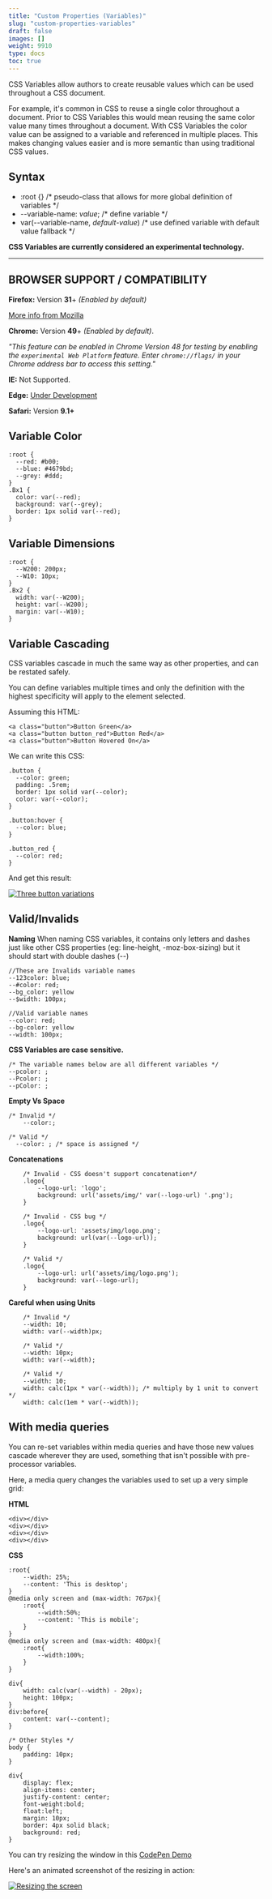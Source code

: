 ```yaml
---
title: "Custom Properties (Variables)"
slug: "custom-properties-variables"
draft: false
images: []
weight: 9910
type: docs
toc: true
---
```


CSS Variables allow authors to create reusable values which can be used throughout a CSS document.

For example, it's common in CSS to reuse a single color throughout a document. Prior to CSS Variables this would mean reusing the same color value many times throughout a document. With CSS Variables the color value can be assigned to a variable and referenced in multiple places. This makes changing values easier and is more semantic than using traditional CSS values.

## Syntax
- :root {} /* pseudo-class that allows for more global definition of variables */
- --variable-name: *value*; /* define variable */
- var(--variable-name, *default-value*) /* use defined variable with default value fallback */

**CSS Variables are currently considered an experimental technology.**
___
**<h2>BROWSER SUPPORT / COMPATIBILITY</h2>**

**Firefox:** Version **31**+ *(Enabled by default)*

[More info from Mozilla][2]

**Chrome:** Version **49**+ *(Enabled by default)*.

*"This feature can be enabled in Chrome Version 48 for testing by enabling the `experimental Web Platform` feature. Enter `chrome://flags/` in your Chrome address bar to access this setting."*

**IE:** Not Supported.

**Edge:** [Under Development][3]

**Safari:** Version **9.1+**


  [1]: http://i.stack.imgur.com/sr1kJ.jpg
  [2]: https://developer.mozilla.org/en-US/docs/Web/CSS/var()
  [3]: https://developer.microsoft.com/en-us/microsoft-edge/platform/status/csscustompropertiesakacssvariables/

## Variable Color
<!-- language: lang-css -->

    :root {
      --red: #b00;
      --blue: #4679bd;
      --grey: #ddd;
    }
    .Bx1 {
      color: var(--red);
      background: var(--grey);
      border: 1px solid var(--red);
    }

## Variable Dimensions
<!-- language: lang-css -->

    :root {
      --W200: 200px;
      --W10: 10px;
    }
    .Bx2 {
      width: var(--W200);
      height: var(--W200);
      margin: var(--W10);
    }

## Variable Cascading
CSS variables cascade in much the same way as other properties, and can be restated safely.

You can define variables multiple times and only the definition with the highest specificity will apply to the element selected.

Assuming this HTML:

    <a class="button">Button Green</a>
    <a class="button button_red">Button Red</a>
    <a class="button">Button Hovered On</a>

We can write this CSS:

<!-- language: lang-css -->
    .button {
      --color: green;
      padding: .5rem;
      border: 1px solid var(--color);
      color: var(--color);
    }
    
    .button:hover {
      --color: blue;
    }
    
    .button_red {
      --color: red;
    }

And get this result:

[![Three button variations][1]][1]


  [1]: https://i.stack.imgur.com/49U74.png

## Valid/Invalids
**Naming**
When naming CSS variables, it contains only letters and dashes just like other CSS properties (eg: line-height, -moz-box-sizing) but it should start with double dashes (--)

    //These are Invalids variable names
    --123color: blue;
    --#color: red;
    --bg_color: yellow
    --$width: 100px;

    //Valid variable names
    --color: red;
    --bg-color: yellow
    --width: 100px;

**CSS Variables are case sensitive.**

    /* The variable names below are all different variables */
    --pcolor: ;
    --Pcolor: ;
    --pColor: ;

**Empty Vs Space**

    /* Invalid */
        --color:;

    /* Valid */
      --color: ; /* space is assigned */

**Concatenations**

        /* Invalid - CSS doesn't support concatenation*/
        .logo{
            --logo-url: 'logo';
            background: url('assets/img/' var(--logo-url) '.png');
        }

        /* Invalid - CSS bug */
        .logo{
            --logo-url: 'assets/img/logo.png';
            background: url(var(--logo-url));
        }

        /* Valid */
        .logo{
            --logo-url: url('assets/img/logo.png');
            background: var(--logo-url);
        }

**Careful when using Units**

        /* Invalid */
        --width: 10;
        width: var(--width)px;
    
        /* Valid */
        --width: 10px;
        width: var(--width);
    
        /* Valid */
        --width: 10;
        width: calc(1px * var(--width)); /* multiply by 1 unit to convert */
        width: calc(1em * var(--width));

## With media queries
You can re-set variables within media queries and have those new values cascade wherever they are used, something that isn't possible with pre-processor variables.

Here, a media query changes the variables used to set up a very simple grid:

**HTML**
  
    <div></div>
    <div></div>
    <div></div>
    <div></div>

**CSS**

    :root{
        --width: 25%;
        --content: 'This is desktop';
    }
    @media only screen and (max-width: 767px){
        :root{
            --width:50%;
            --content: 'This is mobile';
        }
    }
    @media only screen and (max-width: 480px){
        :root{
            --width:100%;
        }
    }
    
    div{
        width: calc(var(--width) - 20px);
        height: 100px;
    }
    div:before{
        content: var(--content);
    }
    
    /* Other Styles */
    body {
        padding: 10px;
    }
    
    div{
        display: flex;
        align-items: center;
        justify-content: center;
        font-weight:bold;
        float:left;
        margin: 10px;
        border: 4px solid black;
        background: red;
    }

You can try resizing the window in this [CodePen Demo](https://codepen.io/mkumaran/pen/BZaXvz)

Here's an animated screenshot of the resizing in action:

[![Resizing the screen][1]][1]


  [1]: https://i.stack.imgur.com/GXWRP.gif

